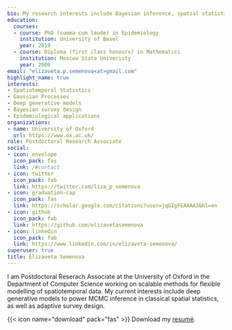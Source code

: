 ```yaml
---
bio: My research interests include Bayesian inference, spatial statistics and epidemiology.
education:
  courses:
  - course: PhD (summa cum laude) in Epidemiology 
    institution: University of Basel
    year: 2019
  - course: Diploma (first class honours) in Mathematics
    institution: Moscow State Univeristy
    year: 2008
email: "elizaveta.p.semenova<at>gmail.com"
highlight_name: true
interests:
- Spatiotemporal Statistics
- Gaussian Processes
- Deep generative models
- Bayesian survey design
- Epidemiological applications
organizations:
- name: University of Oxford
  url: https://www.ox.ac.uk/
role: Postdoctoral Research Associate
social:
- icon: envelope
  icon_pack: fas
  link: /#contact
- icon: twitter
  icon_pack: fab
  link: https://twitter.com/liza_p_semenova
- icon: graduation-cap
  icon_pack: fas
  link: https://scholar.google.com/citations?user=jqGIgFEAAAAJ&hl=en
- icon: github
  icon_pack: fab
  link: https://github.com/elizavetasemenova
- icon: linkedin
  icon_pack: fab
  link: https://www.linkedin.com/in/elizaveta-semenova/
superuser: true
title: Elizaveta Semenova
---
```


I am Postdoctoral Reserach Associate at the University of Oxford in the Department of Computer Science working on scalable methods for flexible modelling of spatiotemporal data. My current interests include deep generative models to power MCMC inference in classical spatial statistics, as well as adaptive survey design.


{{< icon name="download" pack="fas" >}} Download my [resumé](uploads/resume.pdf).
